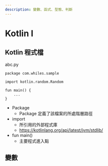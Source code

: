 ```yaml
---
description: 變數、函式、型態、判斷
---
```


# Kotlin I

## Kotlin 程式檔

abc.py

	package com.whiles.sample
	
	import kotlin.random.Random
	
	fun main() {
	    ...
	}

- Package
	- Package 定義了該檔案的所處階層路徑
- import
	- 所引用的外部程式庫
	- https://kotlinlang.org/api/latest/jvm/stdlib/
- fun main()
	- 主要程式進入點

## 變數